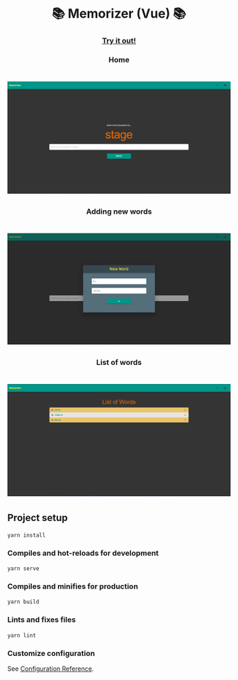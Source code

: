 <h1 align="center"> 
	📚 Memorizer (Vue) 📚
</h1>

<h3 align="center"> 
  <a href="https://memorizer.deyvidholz.dev" target="_blank">Try it out!</a>
</h3>

<h3 align="center"> 
	Home
</h3>

<h1 align="center">
  <img alt="Home" src="https://github.com/deyvidholz/memorizer-vue/blob/master/screenshots/home.png?raw=true" />
</h1>

<h3 align="center"> 
	Adding new words
</h3>

<h1 align="center">
  <img alt="Add new word" src="https://github.com/deyvidholz/memorizer-vue/blob/master/screenshots/add-word.png?raw=true" />
</h1>

<h3 align="center"> 
	List of words
</h3>

<h1 align="center">
  <img alt="List of words" src="https://github.com/deyvidholz/memorizer-vue/blob/master/screenshots/word-list.png?raw=true" />
</h1>

## Project setup

```
yarn install
```

### Compiles and hot-reloads for development

```
yarn serve
```

### Compiles and minifies for production

```
yarn build
```

### Lints and fixes files

```
yarn lint
```

### Customize configuration

See [Configuration Reference](https://cli.vuejs.org/config/).
